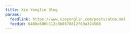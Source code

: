 ```yaml
---
title: Xie Yonglin Blog
params:
  feedlink: https://www.xieyonglin.com/posts/atom.xml
  feedid: 6408e606b512c8b0378812f60a324568
---
```

